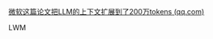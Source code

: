 [微软这篇论文把LLM的上下文扩展到了200万tokens (qq.com)](https://mp.weixin.qq.com/s/9mcccgEICn-jU6Xl4vFltg)





LWM

